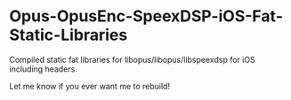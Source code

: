# Opus-OpusEnc-SpeexDSP-iOS-Fat-Static-Libraries
Compiled static fat libraries for libopus/libopus/libspeexdsp for iOS including headers.

Let me know if you ever want me to rebuild!
